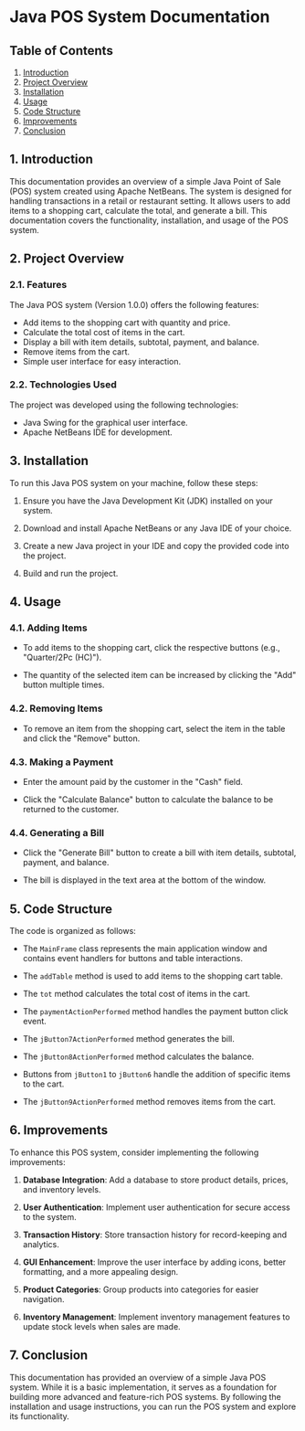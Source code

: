 # Java POS System Documentation

## Table of Contents

1. [Introduction](#introduction)
2. [Project Overview](#project-overview)
3. [Installation](#installation)
4. [Usage](#usage)
5. [Code Structure](#code-structure)
6. [Improvements](#improvements)
7. [Conclusion](#conclusion)

## 1. Introduction<a name="introduction"></a>

This documentation provides an overview of a simple Java Point of Sale (POS) system created using Apache NetBeans. The system is designed for handling transactions in a retail or restaurant setting. It allows users to add items to a shopping cart, calculate the total, and generate a bill. This documentation covers the functionality, installation, and usage of the POS system.

## 2. Project Overview<a name="project-overview"></a>

### 2.1. Features

The Java POS system (Version 1.0.0) offers the following features:

- Add items to the shopping cart with quantity and price.
- Calculate the total cost of items in the cart.
- Display a bill with item details, subtotal, payment, and balance.
- Remove items from the cart.
- Simple user interface for easy interaction.

### 2.2. Technologies Used

The project was developed using the following technologies:

- Java Swing for the graphical user interface.
- Apache NetBeans IDE for development.

## 3. Installation<a name="installation"></a>

To run this Java POS system on your machine, follow these steps:

1. Ensure you have the Java Development Kit (JDK) installed on your system.

2. Download and install Apache NetBeans or any Java IDE of your choice.

3. Create a new Java project in your IDE and copy the provided code into the project.

4. Build and run the project.

## 4. Usage<a name="usage"></a>

### 4.1. Adding Items

- To add items to the shopping cart, click the respective buttons (e.g., "Quarter/2Pc (HC)").

- The quantity of the selected item can be increased by clicking the "Add" button multiple times.

### 4.2. Removing Items

- To remove an item from the shopping cart, select the item in the table and click the "Remove" button.

### 4.3. Making a Payment

- Enter the amount paid by the customer in the "Cash" field.

- Click the "Calculate Balance" button to calculate the balance to be returned to the customer.

### 4.4. Generating a Bill

- Click the "Generate Bill" button to create a bill with item details, subtotal, payment, and balance.

- The bill is displayed in the text area at the bottom of the window.

## 5. Code Structure<a name="code-structure"></a>

The code is organized as follows:

- The `MainFrame` class represents the main application window and contains event handlers for buttons and table interactions.

- The `addTable` method is used to add items to the shopping cart table.

- The `tot` method calculates the total cost of items in the cart.

- The `paymentActionPerformed` method handles the payment button click event.

- The `jButton7ActionPerformed` method generates the bill.

- The `jButton8ActionPerformed` method calculates the balance.

- Buttons from `jButton1` to `jButton6` handle the addition of specific items to the cart.

- The `jButton9ActionPerformed` method removes items from the cart.

## 6. Improvements<a name="improvements"></a>

To enhance this POS system, consider implementing the following improvements:

1. **Database Integration**: Add a database to store product details, prices, and inventory levels.

2. **User Authentication**: Implement user authentication for secure access to the system.

3. **Transaction History**: Store transaction history for record-keeping and analytics.

4. **GUI Enhancement**: Improve the user interface by adding icons, better formatting, and a more appealing design.

5. **Product Categories**: Group products into categories for easier navigation.

6. **Inventory Management**: Implement inventory management features to update stock levels when sales are made.

## 7. Conclusion<a name="conclusion"></a>

This documentation has provided an overview of a simple Java POS system. While it is a basic implementation, it serves as a foundation for building more advanced and feature-rich POS systems. By following the installation and usage instructions, you can run the POS system and explore its functionality.
